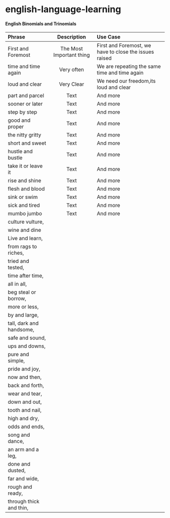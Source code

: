 # english-language-learning

#### English Binomials and Trinomials

| Phrase      | Description | Use Case      |
| :---        |    :----:   | :---          |
| First and Foremost      | The Most Important thing  | First and Foremost, we have to close the issues raised    |
| time and time again   | Very often | We are repeating the same time and time again      |
| loud and clear | Very Clear | We need our freedom,its loud and clear      | 
| part and parcel | Text        | And more      |
| sooner or later | Text        | And more      |
| step by step | Text        | And more      | 
| good and proper | Text        | And more      |
| the nitty gritty | Text        | And more      |
| short and sweet | Text        | And more      |
| hustle and bustle | Text        | And more      |
| take it or leave it | Text        | And more      |
| rise and shine | Text        | And more      |
| flesh and blood | Text        | And more      |
| sink or swim | Text        | And more      |
| sick and tired | Text        | And more      |
| mumbo jumbo | Text        | And more      |
| culture vulture, 
| wine and dine
| Live and learn, 
| from rags to riches, 
| tried and tested, 
| time after time, 
| all in all, 
| beg steal or borrow, 
| more or less, 
| by and large, 
| tall, dark and handsome, 
| safe and sound, 
| ups and downs, 
| pure and simple, 
| pride and joy, 
| now and then, 
| back and forth, 
| wear and tear, 
| down and out, 
| tooth and nail, 
| high and dry, 
| odds and ends, 
| song and dance, 
| an arm and a leg, 
| done and dusted, 
| far and wide, 
| rough and ready, 
| through thick and thin,﻿
